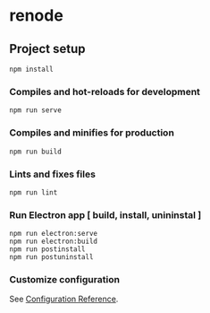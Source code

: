 # renode

## Project setup
```
npm install
```

### Compiles and hot-reloads for development
```
npm run serve
```

### Compiles and minifies for production
```
npm run build
```

### Lints and fixes files
```
npm run lint
```
### Run Electron app [ build, install, unininstal ]
```
npm run electron:serve
npm run electron:build
npm run postinstall
npm run postuninstall
```

### Customize configuration
See [Configuration Reference](https://cli.vuejs.org/config/).
